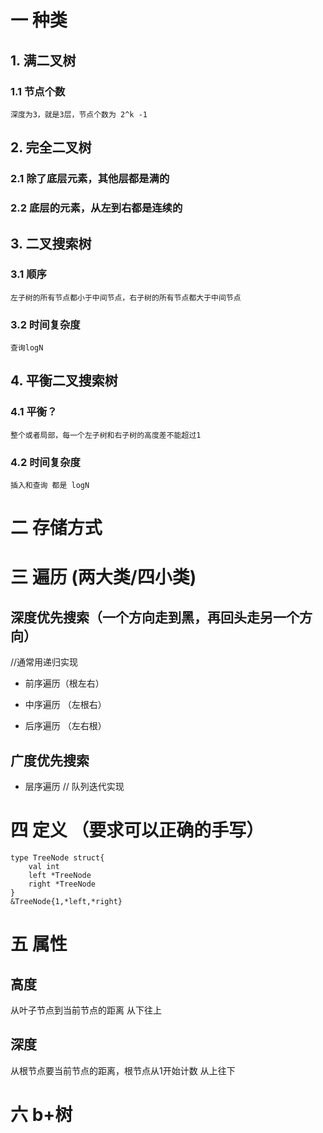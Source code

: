 # 一 种类
## 1. 满二叉树
### 1.1 节点个数
    深度为3，就是3层，节点个数为 2^k -1 

## 2. 完全二叉树
### 2.1 除了底层元素，其他层都是满的
### 2.2 底层的元素，从左到右都是连续的

## 3. 二叉搜索树
### 3.1 顺序
    左子树的所有节点都小于中间节点，右子树的所有节点都大于中间节点
### 3.2 时间复杂度
    查询logN

## 4. 平衡二叉搜索树
### 4.1 平衡？
    整个或者局部，每一个左子树和右子树的高度差不能超过1
### 4.2 时间复杂度
    插入和查询 都是 logN



# 二 存储方式

# 三 遍历 (两大类/四小类)
## 深度优先搜索（一个方向走到黑，再回头走另一个方向）
//通常用递归实现

+ 前序遍历（根左右）

+ 中序遍历 （左根右）

+ 后序遍历 （左右根）

## 广度优先搜索
+ 层序遍历
//  队列迭代实现

# 四 定义 （要求可以正确的手写）
```
type TreeNode struct{
    val int
    left *TreeNode
    right *TreeNode 
}
&TreeNode{1,*left,*right}
```

# 五 属性
## 高度
从叶子节点到当前节点的距离
从下往上

## 深度
从根节点要当前节点的距离，根节点从1开始计数
从上往下

# 六 b+树













